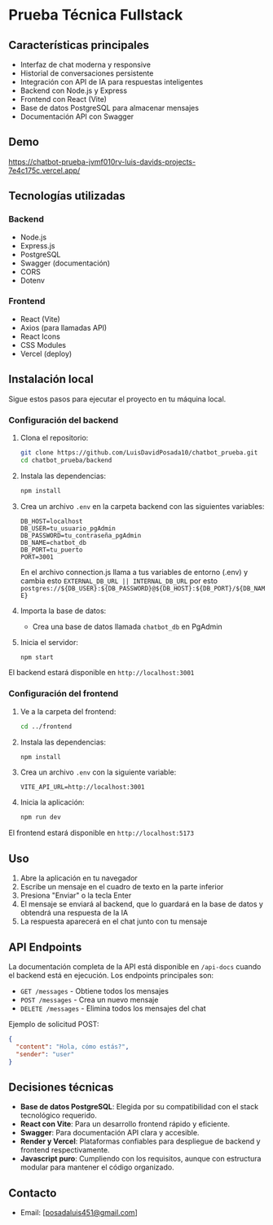 # Prueba Técnica Fullstack

## Características principales

- Interfaz de chat moderna y responsive
- Historial de conversaciones persistente
- Integración con API de IA para respuestas inteligentes
- Backend con Node.js y Express
- Frontend con React (Vite)
- Base de datos PostgreSQL para almacenar mensajes
- Documentación API con Swagger

## Demo
https://chatbot-prueba-jvmf010rv-luis-davids-projects-7e4c175c.vercel.app/

## Tecnologías utilizadas

### Backend
- Node.js
- Express.js
- PostgreSQL
- Swagger (documentación)
- CORS
- Dotenv

### Frontend
- React (Vite)
- Axios (para llamadas API)
- React Icons
- CSS Modules
- Vercel (deploy)

## Instalación local

Sigue estos pasos para ejecutar el proyecto en tu máquina local.

### Configuración del backend

1. Clona el repositorio:
   ```bash
   git clone https://github.com/LuisDavidPosada10/chatbot_prueba.git
   cd chatbot_prueba/backend
   ```

2. Instala las dependencias:
   ```bash
   npm install
   ```

3. Crea un archivo `.env` en la carpeta backend con las siguientes variables:
   ```
   DB_HOST=localhost
   DB_USER=tu_usuario_pgAdmin
   DB_PASSWORD=tu_contraseña_pgAdmin
   DB_NAME=chatbot_db
   DB_PORT=tu_puerto
   PORT=3001
   ```
   En el archivo connection.js llama a tus variables de entorno (.env) y
   cambia esto `EXTERNAL_DB_URL || INTERNAL_DB_URL` por esto `postgres://${DB_USER}:${DB_PASSWORD}@${DB_HOST}:${DB_PORT}/${DB_NAME}`

4. Importa la base de datos:
   - Crea una base de datos llamada `chatbot_db` en PgAdmin

6. Inicia el servidor:
   ```bash
   npm start
   ```

El backend estará disponible en `http://localhost:3001`

### Configuración del frontend

1. Ve a la carpeta del frontend:
   ```bash
   cd ../frontend
   ```

2. Instala las dependencias:
   ```bash
   npm install
   ```

3. Crea un archivo `.env` con la siguiente variable:
   ```
   VITE_API_URL=http://localhost:3001
   ```

4. Inicia la aplicación:
   ```bash
   npm run dev
   ```

El frontend estará disponible en `http://localhost:5173`

## Uso

1. Abre la aplicación en tu navegador
2. Escribe un mensaje en el cuadro de texto en la parte inferior
3. Presiona "Enviar" o la tecla Enter
4. El mensaje se enviará al backend, que lo guardará en la base de datos y obtendrá una respuesta de la IA
5. La respuesta aparecerá en el chat junto con tu mensaje

## API Endpoints

La documentación completa de la API está disponible en `/api-docs` cuando el backend está en ejecución. Los endpoints principales son:

- `GET /messages` - Obtiene todos los mensajes
- `POST /messages` - Crea un nuevo mensaje
- `DELETE /messages` - Elimina todos los mensajes del chat

Ejemplo de solicitud POST:
```json
{
  "content": "Hola, cómo estás?",
  "sender": "user"
}
```

## Decisiones técnicas

- **Base de datos PostgreSQL**: Elegida por su compatibilidad con el stack tecnológico requerido.
- **React con Vite**: Para un desarrollo frontend rápido y eficiente.
- **Swagger**: Para documentación API clara y accesible.
- **Render y Vercel**: Plataformas confiables para despliegue de backend y frontend respectivamente.
- **Javascript puro**: Cumpliendo con los requisitos, aunque con estructura modular para mantener el código organizado.

## Contacto

- Email: [posadaluis451@gmail.com]

